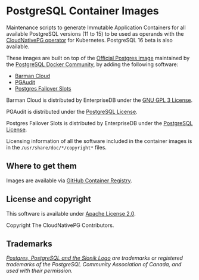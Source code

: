# PostgreSQL Container Images

Maintenance scripts to generate Immutable Application Containers
for all available PostgreSQL versions (11 to 15) to be used as
operands with the [CloudNativePG operator](https://cloudnative-pg.io)
for Kubernetes. PostgreSQL 16 beta is also available.

These images are built on top of the [Official Postgres image](https://hub.docker.com/_/postgres)
maintained by the [PostgreSQL Docker Community](https://github.com/docker-library/postgres),
by adding the following software:

- [Barman Cloud](https://www.pgbarman.org)
- [PGAudit](https://github.com/pgaudit/pgaudit)
- [Postgres Failover Slots](https://github.com/EnterpriseDB/pg_failover_slots)

Barman Cloud is distributed by EnterpriseDB under the
[GNU GPL 3 License](https://github.com/EnterpriseDB/barman/blob/master/LICENSE).

PGAudit is distributed under the
[PostgreSQL License](https://github.com/pgaudit/pgaudit/blob/master/LICENSE).

Postgres Failover Slots is distributed by EnterpriseDB under the
[PostgreSQL License](https://github.com/EnterpriseDB/pg_failover_slots/blob/master/LICENSE).

Licensing information of all the software included in the container images is
in the `/usr/share/doc/*/copyright*` files.

## Where to get them

Images are available via
[GitHub Container Registry](https://github.com/cloudnative-pg/postgres-containers/pkgs/container/postgresql).

## License and copyright

This software is available under [Apache License 2.0](LICENSE).

Copyright The CloudNativePG Contributors.

## Trademarks

*[Postgres, PostgreSQL and the Slonik Logo](https://www.postgresql.org/about/policies/trademarks/)
are trademarks or registered trademarks of the PostgreSQL Community Association
of Canada, and used with their permission.*

